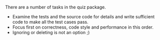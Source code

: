 There are a number of tasks in the quiz package.
- Examine the tests and the source code for details and write sufficient code to make all the test cases pass.
- Focus first on correctness, code style and performance in this order.
- Ignoring or deleting is not an option ;)